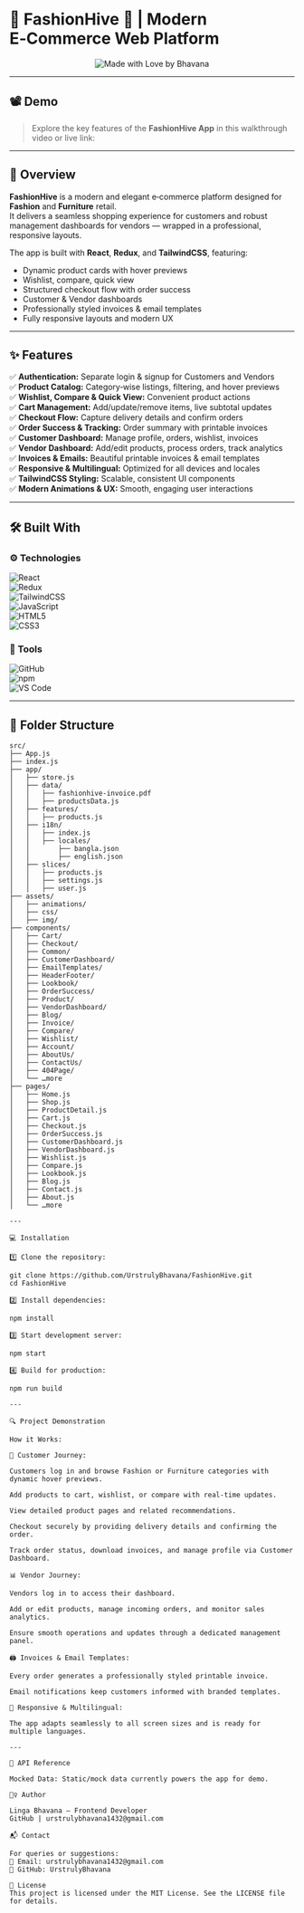 # 👗 FashionHive 🛒 | Modern E‑Commerce Web Platform

<p align="center">
  <img src="https://img.shields.io/badge/Made%20with-%F0%9F%92%96%20by%20Bhavana-brightgreen?style=for-the-badge" alt="Made with Love by Bhavana" />
</p>

---

## 📽️ Demo

> Explore the key features of the **FashionHive App** in this walkthrough video or live link:  

---

## 🧾 Overview

 **FashionHive** is a modern and elegant e‑commerce platform designed for **Fashion** and **Furniture** retail.  
It delivers a seamless shopping experience for customers and robust management dashboards for vendors — wrapped in a professional, responsive layouts.  

The app is built with **React**, **Redux**, and **TailwindCSS**, featuring:
- Dynamic product cards with hover previews
- Wishlist, compare, quick view
- Structured checkout flow with order success
- Customer & Vendor dashboards
- Professionally styled invoices & email templates
- Fully responsive layouts and modern UX

---

## ✨ Features

✅ **Authentication:** Separate login & signup for Customers and Vendors  
✅ **Product Catalog:** Category‑wise listings, filtering, and hover previews  
✅ **Wishlist, Compare & Quick View:** Convenient product actions  
✅ **Cart Management:** Add/update/remove items, live subtotal updates  
✅ **Checkout Flow:** Capture delivery details and confirm orders  
✅ **Order Success & Tracking:** Order summary with printable invoices  
✅ **Customer Dashboard:** Manage profile, orders, wishlist, invoices  
✅ **Vendor Dashboard:** Add/edit products, process orders, track analytics  
✅ **Invoices & Emails:** Beautiful printable invoices & email templates  
✅ **Responsive & Multilingual:** Optimized for all devices and locales  
✅ **TailwindCSS Styling:** Scalable, consistent UI components  
✅ **Modern Animations & UX:** Smooth, engaging user interactions

---

## 🛠️ Built With

### ⚙️ Technologies

![React](https://img.shields.io/badge/-React-61DAFB?logo=react&logoColor=white&style=flat-square)  
![Redux](https://img.shields.io/badge/-Redux-764ABC?logo=redux&logoColor=white&style=flat-square)  
![TailwindCSS](https://img.shields.io/badge/-TailwindCSS-06B6D4?logo=tailwindcss&logoColor=white&style=flat-square)  
![JavaScript](https://img.shields.io/badge/-JavaScript-F7DF1E?logo=javascript&logoColor=black&style=flat-square)  
![HTML5](https://img.shields.io/badge/-HTML5-E34F26?logo=html5&logoColor=white&style=flat-square)  
![CSS3](https://img.shields.io/badge/-CSS3-1572B6?logo=css3&logoColor=white&style=flat-square)

### 🧰 Tools 

![GitHub](https://img.shields.io/badge/-GitHub-181717?logo=github&logoColor=white&style=flat-square)  
![npm](https://img.shields.io/badge/-npm-CB3837?logo=npm&logoColor=white&style=flat-square)  
![VS Code](https://img.shields.io/badge/-VSCode-007ACC?logo=visual-studio-code&logoColor=white&style=flat-square)

---

## 📁 Folder Structure

```plaintext
src/
├── App.js
├── index.js
├── app/
│   ├── store.js
│   ├── data/
│   │   ├── fashionhive-invoice.pdf
│   │   ├── productsData.js
│   ├── features/
│   │   ├── products.js
│   ├── i18n/
│   │   ├── index.js
│   │   ├── locales/
│   │       ├── bangla.json
│   │       ├── english.json
│   ├── slices/
│   │   ├── products.js
│   │   ├── settings.js
│   │   ├── user.js
├── assets/
│   ├── animations/
│   ├── css/
│   ├── img/
├── components/
│   ├── Cart/
│   ├── Checkout/
│   ├── Common/
│   ├── CustomerDashboard/
│   ├── EmailTemplates/
│   ├── HeaderFooter/
│   ├── Lookbook/
│   ├── OrderSuccess/
│   ├── Product/
│   ├── VendorDashboard/
│   ├── Blog/
│   ├── Invoice/
│   ├── Compare/
│   ├── Wishlist/
│   ├── Account/
│   ├── AboutUs/
│   ├── ContactUs/
│   ├── 404Page/
│   └── …more
├── pages/
│   ├── Home.js
│   ├── Shop.js
│   ├── ProductDetail.js
│   ├── Cart.js
│   ├── Checkout.js
│   ├── OrderSuccess.js
│   ├── CustomerDashboard.js
│   ├── VendorDashboard.js
│   ├── Wishlist.js
│   ├── Compare.js
│   ├── Lookbook.js
│   ├── Blog.js
│   ├── Contact.js
│   ├── About.js
│   └── …more

---

💻 Installation

1️⃣ Clone the repository:

git clone https://github.com/UrstrulyBhavana/FashionHive.git
cd FashionHive

2️⃣ Install dependencies:

npm install

3️⃣ Start development server:

npm start

4️⃣ Build for production:

npm run build

---

🔍 Project Demonstration

How it Works:

👗 Customer Journey:

Customers log in and browse Fashion or Furniture categories with dynamic hover previews.

Add products to cart, wishlist, or compare with real‑time updates.

View detailed product pages and related recommendations.

Checkout securely by providing delivery details and confirming the order.

Track order status, download invoices, and manage profile via Customer Dashboard.

📊 Vendor Journey:

Vendors log in to access their dashboard.

Add or edit products, manage incoming orders, and monitor sales analytics.

Ensure smooth operations and updates through a dedicated management panel.

🖨️ Invoices & Email Templates:

Every order generates a professionally styled printable invoice.

Email notifications keep customers informed with branded templates.

📱 Responsive & Multilingual:

The app adapts seamlessly to all screen sizes and is ready for multiple languages.

---

🔗 API Reference

Mocked Data: Static/mock data currently powers the app for demo.

🙋‍♀️ Author

Linga Bhavana – Frontend Developer
GitHub | urstrulybhavana1432@gmail.com

📬 Contact

For queries or suggestions:
📧 Email: urstrulybhavana1432@gmail.com
🐙 GitHub: UrstrulyBhavana

📜 License
This project is licensed under the MIT License. See the LICENSE file for details.

